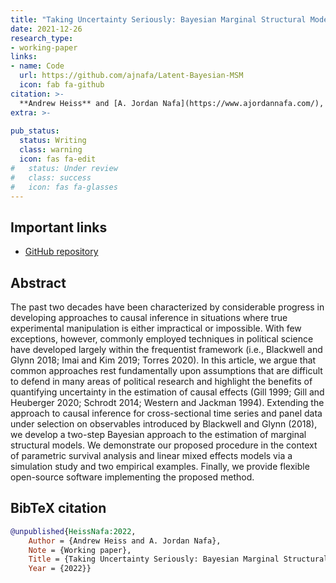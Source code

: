 ```yaml
---
title: "Taking Uncertainty Seriously: Bayesian Marginal Structural Models for Causal Inference in Political Science"
date: 2021-12-26
research_type:
- working-paper
links:
- name: Code
  url: https://github.com/ajnafa/Latent-Bayesian-MSM
  icon: fab fa-github
citation: >-
  **Andrew Heiss** and [A. Jordan Nafa](https://www.ajordannafa.com/), “Taking Uncertainty Seriously: Bayesian Marginal Structural Models for Causal Inference in Political Science”
extra: >-
  
pub_status: 
  status: Writing
  class: warning
  icon: fas fa-edit
#   status: Under review
#   class: success
#   icon: fas fa-glasses
---
```


## Important links

- [GitHub repository](https://github.com/ajnafa/Latent-Bayesian-MSM)


## Abstract

The past two decades have been characterized by considerable progress in developing approaches to causal inference in situations where true experimental manipulation is either impractical or impossible. With few exceptions, however, commonly employed techniques in political science have developed largely within the frequentist framework (i.e., Blackwell and Glynn 2018; Imai and Kim 2019; Torres 2020). In this article, we argue that common approaches rest fundamentally upon assumptions that are difficult to defend in many areas of political research and highlight the benefits of quantifying uncertainty in the estimation of causal effects (Gill 1999; Gill and Heuberger 2020; Schrodt 2014; Western and Jackman 1994). Extending the approach to causal inference for cross-sectional time series and panel data under selection on observables introduced by Blackwell and Glynn (2018), we develop a two-step Bayesian approach to the estimation of marginal structural models. We demonstrate our proposed procedure in the context of parametric survival analysis and linear mixed effects models via a simulation study and two empirical examples. Finally, we provide flexible open-source software implementing the proposed method.


## BibTeX citation

```bibtex
@unpublished{HeissNafa:2022,
    Author = {Andrew Heiss and A. Jordan Nafa},
    Note = {Working paper},
    Title = {Taking Uncertainty Seriously: Bayesian Marginal Structural Models for Causal Inference in Political Science},
    Year = {2022}}
```
